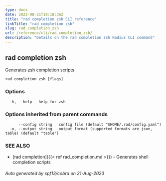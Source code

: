 ```yaml
---
type: docs
date: 2023-08-21T18:18:36Z
title: "rad completion zsh CLI reference"
linkTitle: "rad completion zsh"
slug: rad_completion_zsh
url: /reference/cli/rad_completion_zsh/
description: "Details on the rad completion zsh Radius CLI command"
---
```

## rad completion zsh

Generates zsh completion scripts

```
rad completion zsh [flags]
```

### Options

```
  -h, --help   help for zsh
```

### Options inherited from parent commands

```
      --config string   config file (default "$HOME/.rad/config.yaml")
  -o, --output string   output format (supported formats are json, table) (default "table")
```

### SEE ALSO

* [rad completion]({{< ref rad_completion.md >}})	 - Generates shell completion scripts

###### Auto generated by spf13/cobra on 21-Aug-2023
